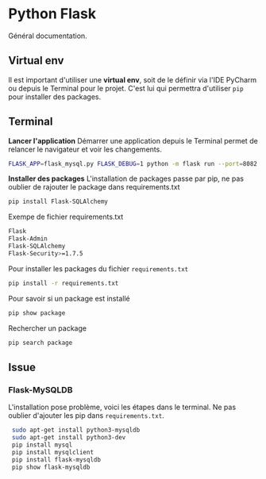 <!-- TITLE: Flask -->
<!-- SUBTITLE: A quick summary of Flask -->

# Python Flask
Général documentation.

## Virtual env
Il est important d'utiliser une **virtual env**, soit de le définir via l'IDE PyCharm ou depuis le Terminal pour le projet. C'est lui qui permettra d'utiliser `pip` pour installer des packages.

## Terminal
**Lancer l'application**
Démarrer une application depuis le Terminal permet de relancer le navigateur et voir les changements.

```sh
FLASK_APP=flask_mysql.py FLASK_DEBUG=1 python -m flask run --port=8082
```

**Installer des packages**
L'installation de packages passe par pip, ne pas oublier de rajouter le package dans requirements.txt

```sh
pip install Flask-SQLAlchemy
```


Exempe de fichier requirements.txt

```sh
Flask
Flask-Admin
Flask-SQLAlchemy
Flask-Security>=1.7.5
```

Pour installer les packages du fichier `requirements.txt`


```sh
pip install -r requirements.txt 
```

Pour savoir si un package est installé


```sh
pip show package
```


Rechercher un package


```sh
pip search package
```

## Issue

### Flask-MySQLDB

L'installation pose problème, voici les étapes dans le terminal. Ne pas oublier d'ajouter les pip dans `requirements.txt`.


```sh
 sudo apt-get install python3-mysqldb 
 sudo apt-get install python3-dev
 pip install mysql
 pip install mysqlclient
 pip install flask-mysqldb
 pip show flask-mysqldb
```

 
 



